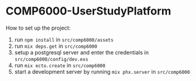 # COMP6000-UserStudyPlatform

How to set up the project:
1. run `npm install` in `src/comp6000/assets`
2. run `mix deps.get` in `src/comp6000`
3. setup a postgresql server and enter the credentials in `src/comp6000/config/dev.exs`
4. run `mix ecto.create` in `src/comp6000`
5. start a development server by running `mix phx.server` in `src/comp6000`
